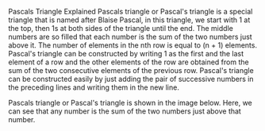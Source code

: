 Pascals Triangle Explained
Pascals triangle or Pascal's triangle is a special triangle that is named after Blaise Pascal, in this triangle, we start with 1 at the top, then 1s at both sides of the triangle until the end. The middle numbers are so filled that each number is the sum of the two numbers just above it. The number of elements in the nth row is equal to (n + 1) elements. Pascal's triangle can be constructed by writing 1 as the first and the last element of a row and the other elements of the row are obtained from the sum of the two consecutive elements of the previous row. Pascal's triangle can be constructed easily by just adding the pair of successive numbers in the preceding lines and writing them in the new line.

Pascals triangle or Pascal's triangle is shown in the image below. Here, we can see that any number is the sum of the two numbers just above that number.
